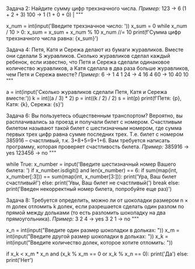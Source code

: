 Задача 2: Найдите сумму цифр трехзначного числа.
*Пример:*
123 -> 6 (1 + 2 + 3)
100 -> 1 (1 + 0 + 0) |
"""

x_num = int(input('Введите трехзначное число: '))
x_sum = 0
while x_num / 10 > 0:
    x_sum = x_sum + x_num % 10
    x_num //= 10
print(f'Сумма цифр трехзначного числа равна: {x_sum}')


Задача 4: Петя, Катя и Сережа делают из бумаги журавликов. Вместе они сделали S журавликов.
Сколько журавликов сделал каждый ребенок, если известно,
что Петя и Сережа сделали одинаковое количество журавликов,
а Катя сделала в два раза больше журавликов, чем Петя и Сережа вместе?
*Пример:*
6 -> 1  4  1
24 -> 4  16  4
60 -> 10  40  10
"""

a = int(input('Сколько журавликов сделали Петя, Катя и Сережа вместе:'))
k = int((a / 3) * 2)
p = int((k / 2) / 2)
s = int(p)
print(f'Петя: {p}, Катя: {k}, Сережа: {s}')


Задача 6: Вы пользуетесь общественным транспортом?
Вероятно, вы расплачивались за проезд и получали билет с номером.
Счастливым билетом называют такой билет с шестизначным номером,
где сумма первых трех цифр равна сумме последних трех.
Т.е. билет с номером 385916 – счастливый, т.к. 3+8+5=9+1+6.
Вам требуется написать программу, которая проверяет счастливость билета.
*Пример:*
385916 -> yes
123456 -> no
"""

while True:
    x_number = input('Введите шестизначный номер Вашего билета: ')
    if x_number.isdigit() and len(x_number) == 6:
        if sum(map(int, x_number[:3])) == sum(map(int, x_number[3:])):
            print('Ура, Ваш билет счастливый!')
        else:
            print('Увы, Ваш билет не счастливый(')
        break
    else:
        print('Введен некорректный номер билета, попробуйте еще раз)')


Задача 8: Требуется определить, можно ли от шоколадки размером n × m долек отломить k долек,
если разрешается сделать один разлом по прямой между дольками
(то есть разломить шоколадку на два прямоугольника).
*Пример:*
3 2 4 -> yes
3 2 1 -> no
"""

x_n = int(input("Введите один размер шоколадки в дольках: "))
x_m = int(input("Введите другой размер шоколадки в дольках: "))
x_k = int(input("Введите количество долек, которое хотите отломить: "))

if x_k < x_m * x_n and (x_k % x_m == 0 or x_k % x_n == 0):
    print('Да')
else:
    print('Нет')
    